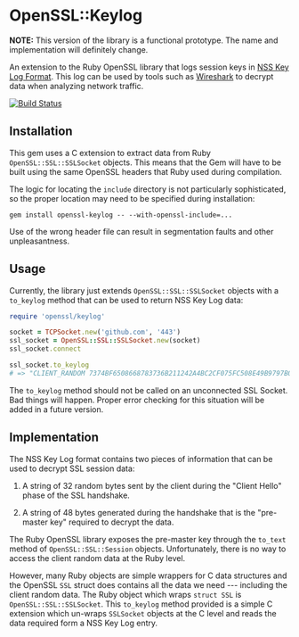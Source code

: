 OpenSSL::Keylog
===============

**NOTE:** This version of the library is a functional prototype. The name and implementation will definitely change.

An extension to the Ruby OpenSSL library that logs session keys in [NSS Key Log Format][nss-format]. This log can be used by tools such as [Wireshark][wireshark] to decrypt data when analyzing network traffic.

[![Build Status](https://travis-ci.org/Sharpie/openssl-keylog.svg?branch=master)](https://travis-ci.org/Sharpie/openssl-keylog)

  [nss-format]: https://developer.mozilla.org/en-US/docs/Mozilla/Projects/NSS/Key_Log_Format

  [wireshark]:https://wiki.wireshark.org/SSL#Using_the_.28Pre.29-Master-Secret


## Installation

This gem uses a C extension to extract data from Ruby `OpenSSL::SSL::SSLSocket` objects. This means that the Gem will have to be built using the same OpenSSL headers that Ruby used during compilation.

The logic for locating the `include` directory is not particularly sophisticated, so the proper location may need to be specified during installation:

    gem install openssl-keylog -- --with-openssl-include=...

Use of the wrong header file can result in segmentation faults and other unpleasantness.


## Usage

Currently, the library just extends `OpenSSL::SSL::SSLSocket` objects with a `to_keylog` method that can be used to return NSS Key Log data:

```ruby
require 'openssl/keylog'

socket = TCPSocket.new('github.com', '443')
ssl_socket = OpenSSL::SSL::SSLSocket.new(socket)
ssl_socket.connect

ssl_socket.to_keylog
# => "CLIENT_RANDOM 7374BF6508668783736B211242A4BC2CF075FC508E49B9797B038D6357370A10 C5BB2BDFEF788E7BB6ED0A37962BEEB140AC7F33DEF0E344F576D18305AF5A6C0121E069F1FF4CE4424530A83D443EFD\n"
```

The `to_keylog` method should not be called on an unconnected SSL Socket. Bad things will happen. Proper error checking for this situation will be added in a future version.


## Implementation

The NSS Key Log format contains two pieces of information that can be used to decrypt SSL session data:

  1. A string of 32 random bytes sent by the client during the "Client Hello" phase of the SSL handshake.

  2. A string of 48 bytes generated during the handshake that is the "pre-master key" required to decrypt the data.

The Ruby OpenSSL library exposes the pre-master key through the `to_text` method of  `OpenSSL::SSL::Session` objects. Unfortunately, there is no way to access the client random data at the Ruby level.

However, many Ruby objects are simple wrappers for C data structures and the OpenSSL `SSL` struct does contains all the data we need --- including the client random data. The Ruby object which wraps `struct SSL` is `OpenSSL::SSL::SSLSocket`. This `to_keylog` method provided is a simple C extension which un-wraps `SSLSocket` objects at the C level and reads the data required form a NSS Key Log entry.
